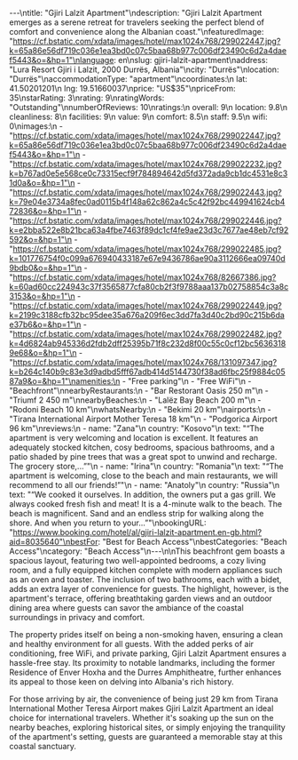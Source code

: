 ---\ntitle: "Gjiri Lalzit Apartment"\ndescription: "Gjiri Lalzit Apartment emerges as a serene retreat for travelers seeking the perfect blend of comfort and convenience along the Albanian coast."\nfeaturedImage: "https://cf.bstatic.com/xdata/images/hotel/max1024x768/299022447.jpg?k=65a86e56df719c036e1ea3bd0c07c5baa68b977c006df23490c6d2a4daef5443&o=&hp=1"\nlanguage: en\nslug: gjiri-lalzit-apartment\naddress: "Lura Resort Gjiri i Lalzit, 2000 Durrës, Albania"\ncity: "Durrës"\nlocation: "Durrës"\naccommodationType: "apartment"\ncoordinates:\n  lat: 41.50201201\n  lng: 19.51660037\nprice: "US$35"\npriceFrom: 35\nstarRating: 3\nrating: 9\nratingWords: "Outstanding"\nnumberOfReviews: 10\nratings:\n  overall: 9\n  location: 9.8\n  cleanliness: 8\n  facilities: 9\n  value: 9\n  comfort: 8.5\n  staff: 9.5\n  wifi: 0\nimages:\n  - "https://cf.bstatic.com/xdata/images/hotel/max1024x768/299022447.jpg?k=65a86e56df719c036e1ea3bd0c07c5baa68b977c006df23490c6d2a4daef5443&o=&hp=1"\n  - "https://cf.bstatic.com/xdata/images/hotel/max1024x768/299022232.jpg?k=b767ad0e5e568ce0c73315ecf9f784894642d5fd372ada9cb1dc4531e8c31d0a&o=&hp=1"\n  - "https://cf.bstatic.com/xdata/images/hotel/max1024x768/299022443.jpg?k=79e04e3734a8fec0ad0115b4f148a62c862a4c5c42f92bc449941624cb472836&o=&hp=1"\n  - "https://cf.bstatic.com/xdata/images/hotel/max1024x768/299022446.jpg?k=e2bba522e8b21bca63a4fbe7463f89dc1cf4fe9ae23d3c7677ae48eb7cf92592&o=&hp=1"\n  - "https://cf.bstatic.com/xdata/images/hotel/max1024x768/299022485.jpg?k=101776754f0c099a676940433187e67e9436786ae90a3112666ea09740d9bdb0&o=&hp=1"\n  - "https://cf.bstatic.com/xdata/images/hotel/max1024x768/82667386.jpg?k=60ad60cc224943c37f3565877cfa80cb2f3f9788aaa137b02758854c3a8c3153&o=&hp=1"\n  - "https://cf.bstatic.com/xdata/images/hotel/max1024x768/299022449.jpg?k=2199c3188cfb32bc95dee35a676a209f6ec3dd7fa3d40c2bd90c215b6dae37b6&o=&hp=1"\n  - "https://cf.bstatic.com/xdata/images/hotel/max1024x768/299022482.jpg?k=4d6824ab945336d2fdb2dff25395b71f8c232d8f00c55c0cf12bc56363189e68&o=&hp=1"\n  - "https://cf.bstatic.com/xdata/images/hotel/max1024x768/131097347.jpg?k=b264c140b9c83e3d9adbd5fff67adb414d5144730f38ad6fbc25f9884c0587a9&o=&hp=1"\namenities:\n  - "Free parking"\n  - "Free WiFi"\n  - "Beachfront"\nnearbyRestaurants:\n  - "Bar Restorant Oasis 250 m"\n  - "Triumf 2 450 m"\nnearbyBeaches:\n  - "Lalëz Bay Beach 200 m"\n  - "Rodoni Beach 10 km"\nwhatsNearby:\n  - "Bekimi 20 km"\nairports:\n  - "Tirana International Airport Mother Teresa 18 km"\n  - "Podgorica Airport 96 km"\nreviews:\n  - name: "Zana"\n    country: "Kosovo"\n    text: "“The apartment is very welcoming and location is excellent. It features an adequately stocked kitchen, cosy bedrooms, spacious bathrooms, and a patio shaded by pine trees that was a great spot to unwind and recharge. The grocery store,...”"\n  - name: "Irina"\n    country: "Romania"\n    text: "“The apartment is welcoming, close to the beach and main restaurants, we will recommend to all our friends!”"\n  - name: "Anatoly"\n    country: "Russia"\n    text: "“We cooked it ourselves. In addition, the owners put a gas grill. We always cooked fresh fish and meat! It is a 4-minute walk to the beach. The beach is magnificent. Sand and an endless strip for walking along the shore. And when you return to your...”"\nbookingURL: "https://www.booking.com/hotel/al/gjiri-lalzit-apartment.en-gb.html?aid=8035640"\nbestFor: "Best for Beach Access"\nbestCategories: "Beach Access"\ncategory: "Beach Access"\n---\n\nThis beachfront gem boasts a spacious layout, featuring two well-appointed bedrooms, a cozy living room, and a fully equipped kitchen complete with modern appliances such as an oven and toaster. The inclusion of two bathrooms, each with a bidet, adds an extra layer of convenience for guests. The highlight, however, is the apartment's terrace, offering breathtaking garden views and an outdoor dining area where guests can savor the ambiance of the coastal surroundings in privacy and comfort.

The property prides itself on being a non-smoking haven, ensuring a clean and healthy environment for all guests. With the added perks of air conditioning, free WiFi, and private parking, Gjiri Lalzit Apartment ensures a hassle-free stay. Its proximity to notable landmarks, including the former Residence of Enver Hoxha and the Durres Amphitheatre, further enhances its appeal to those keen on delving into Albania's rich history.

For those arriving by air, the convenience of being just 29 km from Tirana International Mother Teresa Airport makes Gjiri Lalzit Apartment an ideal choice for international travelers. Whether it's soaking up the sun on the nearby beaches, exploring historical sites, or simply enjoying the tranquility of the apartment's setting, guests are guaranteed a memorable stay at this coastal sanctuary.